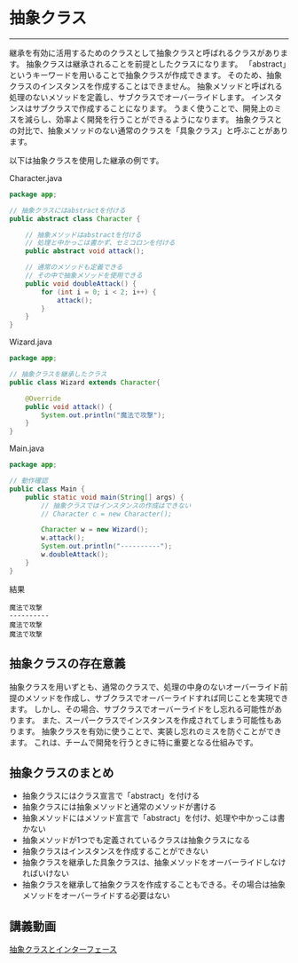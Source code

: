 # 抽象クラス

---

継承を有効に活用するためのクラスとして抽象クラスと呼ばれるクラスがあります。
抽象クラスは継承されることを前提としたクラスになります。
「abstract」というキーワードを用いることで抽象クラスが作成できます。
そのため、抽象クラスのインスタンスを作成することはできません。
抽象メソッドと呼ばれる処理のないメソッドを定義し、サブクラスでオーバーライドします。
インスタンスはサブクラスで作成することになります。
うまく使うことで、開発上のミスを減らし、効率よく開発を行うことができるようになります。
抽象クラスとの対比で、抽象メソッドのない通常のクラスを「具象クラス」と呼ぶことがあります。

以下は抽象クラスを使用した継承の例です。

Character.java

```java
package app;

// 抽象クラスにはabstractを付ける
public abstract class Character {

    // 抽象メソッドはabstractを付ける
    // 処理と中かっこは書かず、セミコロンを付ける
    public abstract void attack();

    // 通常のメソッドも定義できる
    // その中で抽象メソッドを使用できる
    public void doubleAttack() {
        for (int i = 0; i < 2; i++) {
            attack();
        }
    }
}
```

Wizard.java

```java
package app;

// 抽象クラスを継承したクラス
public class Wizard extends Character{

    @Override
    public void attack() {
        System.out.println("魔法で攻撃");
    }
}
```

Main.java

```java
package app;

// 動作確認
public class Main {
    public static void main(String[] args) {
        // 抽象クラスではインスタンスの作成はできない
        // Character c = new Character();

        Character w = new Wizard();
        w.attack();
        System.out.println("----------");
        w.doubleAttack();
    }
}
```

結果

```text
魔法で攻撃
----------
魔法で攻撃
魔法で攻撃
```

## 抽象クラスの存在意義

抽象クラスを用いずとも、通常のクラスで、処理の中身のないオーバーライド前提のメソッドを作成し、サブクラスでオーバーライドすれば同じことを実現できます。
しかし、その場合、サブクラスでオーバーライドをし忘れる可能性があります。
また、スーパークラスでインスタンスを作成されてしまう可能性もあります。
抽象クラスを有効に使うことで、実装し忘れのミスを防ぐことができます。
これは、チームで開発を行うときに特に重要となる仕組みです。

## 抽象クラスのまとめ

- 抽象クラスにはクラス宣言で「abstract」を付ける
- 抽象クラスには抽象メソッドと通常のメソッドが書ける
- 抽象メソッドにはメソッド宣言で「abstract」を付け、処理や中かっこは書かない
- 抽象メソッドが1つでも定義されているクラスは抽象クラスになる
- 抽象クラスはインスタンスを作成することができない
- 抽象クラスを継承した具象クラスは、抽象メソッドをオーバーライドしなければいけない
- 抽象クラスを継承して抽象クラスを作成することもできる。その場合は抽象メソッドをオーバーライドする必要はない

## 講義動画

[抽象クラスとインターフェース](https://youtu.be/9d6UMif5neQ)
